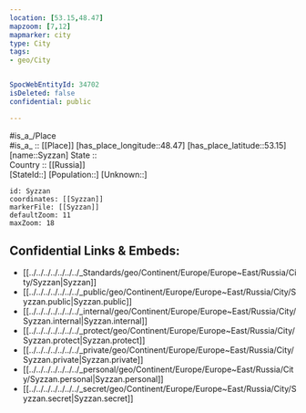 ```yaml
---
location: [53.15,48.47] 
mapzoom: [7,12] 
mapmarker: city 
type: City
tags:
- geo/City


SpocWebEntityId: 34702
isDeleted: false
confidential: public

---
```

#is_a_/Place  
#is_a_ :: [[Place]] 
[has_place_longitude::48.47] 
[has_place_latitude::53.15] 
[name::Syzzan] 
State ::  
Country :: [[Russia]]  
[StateId::] 
[Population::] 
[Unknown::] 


```leaflet
id: Syzzan
coordinates: [[Syzzan]] 
markerFile: [[Syzzan]] 
defaultZoom: 11 
maxZoom: 18
```


## Confidential Links & Embeds: 
- [[../../../../../../../_Standards/geo/Continent/Europe/Europe~East/Russia/City/Syzzan|Syzzan]] 
- [[../../../../../../../_public/geo/Continent/Europe/Europe~East/Russia/City/Syzzan.public|Syzzan.public]] 
- [[../../../../../../../_internal/geo/Continent/Europe/Europe~East/Russia/City/Syzzan.internal|Syzzan.internal]] 
- [[../../../../../../../_protect/geo/Continent/Europe/Europe~East/Russia/City/Syzzan.protect|Syzzan.protect]] 
- [[../../../../../../../_private/geo/Continent/Europe/Europe~East/Russia/City/Syzzan.private|Syzzan.private]] 
- [[../../../../../../../_personal/geo/Continent/Europe/Europe~East/Russia/City/Syzzan.personal|Syzzan.personal]] 
- [[../../../../../../../_secret/geo/Continent/Europe/Europe~East/Russia/City/Syzzan.secret|Syzzan.secret]] 
